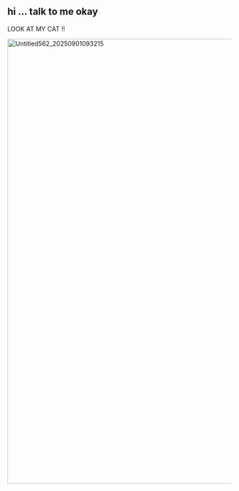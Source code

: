 ## hi ... talk to me okay 


LOOK AT MY CAT !! 

<img width="700" height="1000" alt="Untitled562_20250901093215" src="https://github.com/user-attachments/assets/5023e163-73a0-4494-af73-74345c685d55" />

